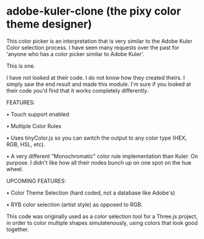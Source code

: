adobe-kuler-clone
(the pixy color theme designer)
=================

This color picker is an interpretation that is very similar to the Adobe Kuler Color selection process.
I have seen many requests over the past for 'anyone who has a color picker similar to Adobe Kuler'.

This is one.

I have not looked at their code. I do not know how they created theirs. I simply saw the end result and made this module. I'm sure if you looked at their code you'd find that it works completely differently.

FEATURES:

• Touch support enabled 

• Multiple Color Rules

• Uses tinyColor.js so you can switch the output to any color type (HEX, RGB, HSL, etc).

• A very different "Monochromatic" color rule implementation than Kuler. On purpose. I didn't like how all their nodes bunch up on one spot on the hue wheel.

UPCOMING FEATURES:

• Color Theme Selection (hard coded, not a database like Adobe's)

• RYB color selection (artist style) as opposed to RGB.


This code was originally used as a color selection tool for a Three.js project, in order to color multiple shapes simulatenously, using colors that look good together.


